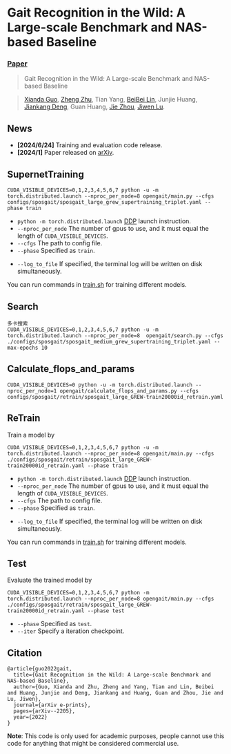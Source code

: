 # Gait Recognition in the Wild: A Large-scale Benchmark and NAS-based Baseline

### [Paper](https://arxiv.org/pdf/2205.02692)

> Gait Recognition in the Wild: A Large-scale Benchmark and NAS-based Baseline

> [Xianda Guo](https://scholar.google.com/citations?user=jPvOqgYAAAAJ), [Zheng Zhu](https://scholar.google.com.hk/citations?user=NmwjI0AAAAAJ&hl=zh-CN), Tian Yang, [BeiBei Lin](https://scholar.google.com.hk/citations?user=KyvHam4AAAAJ&hl=zh-CN), Junjie Huang, [Jiankang Deng](https://scholar.google.com.hk/citations?user=Z_UoQFsAAAAJ&hl=zh-CN), Guan Huang, [Jie Zhou](https://scholar.google.com.hk/citations?user=6a79aPwAAAAJ&hl=zh-CN), [Jiwen Lu](https://scholar.google.com.hk/citations?user=TN8uDQoAAAAJ&hl=zh-CN).

## News 

- **[2024/6/24]** Training and evaluation code release.
- **[2024/1]** Paper released on [arXiv](https://arxiv.org/pdf/2205.02692).

## SupernetTraining
```
CUDA_VISIBLE_DEVICES=0,1,2,3,4,5,6,7 python -u -m torch.distributed.launch --nproc_per_node=8 opengait/main.py --cfgs configs/sposgait/sposgait_large_grew_supertraining_triplet.yaml --phase train
```
- `python -m torch.distributed.launch` [DDP](https://pytorch.org/tutorials/intermediate/ddp_tutorial.html) launch instruction.
- `--nproc_per_node` The number of gpus to use, and it must equal the length of `CUDA_VISIBLE_DEVICES`.
- `--cfgs` The path to config file.
- `--phase` Specified as `train`.
<!-- - `--iter` You can specify a number of iterations or use `restore_hint` in the config file and resume training from there. -->
- `--log_to_file` If specified, the terminal log will be written on disk simultaneously. 

You can run commands in [train.sh](train.sh) for training different models.


## Search
```
多卡搜索
CUDA_VISIBLE_DEVICES=0,1,2,3,4,5,6,7 python -u -m torch.distributed.launch --nproc_per_node=8  opengait/search.py --cfgs ./configs/sposgait/sposgait_medium_grew_supertraining_triplet.yaml --max-epochs 10
```

## Calculate_flops_and_params
```
CUDA_VISIBLE_DEVICES=0 python -u -m torch.distributed.launch --nproc_per_node=1 opengait/calculate_flops_and_params.py --cfgs configs/sposgait/retrain/sposgait_large_GREW-train20000id_retrain.yaml
```


## ReTrain
Train a model by
```
CUDA_VISIBLE_DEVICES=0,1,2,3,4,5,6,7 python -u -m torch.distributed.launch --nproc_per_node=8 opengait/main.py --cfgs ./configs/sposgait/retrain/sposgait_large_GREW-train20000id_retrain.yaml --phase train
```
- `python -m torch.distributed.launch` [DDP](https://pytorch.org/tutorials/intermediate/ddp_tutorial.html) launch instruction.
- `--nproc_per_node` The number of gpus to use, and it must equal the length of `CUDA_VISIBLE_DEVICES`.
- `--cfgs` The path to config file.
- `--phase` Specified as `train`.
<!-- - `--iter` You can specify a number of iterations or use `restore_hint` in the config file and resume training from there. -->
- `--log_to_file` If specified, the terminal log will be written on disk simultaneously. 

You can run commands in [train.sh](train.sh) for training different models.

## Test
Evaluate the trained model by
```
CUDA_VISIBLE_DEVICES=0,1,2,3,4,5,6,7 python -m torch.distributed.launch --nproc_per_node=8 opengait/main.py --cfgs ./configs/sposgait/retrain/sposgait_large_GREW-train20000id_retrain.yaml --phase test
```
- `--phase` Specified as `test`.
- `--iter` Specify a iteration checkpoint.

## Citation
```
@article{guo2022gait,
  title={Gait Recognition in the Wild: A Large-scale Benchmark and NAS-based Baseline},
  author={Guo, Xianda and Zhu, Zheng and Yang, Tian and Lin, Beibei and Huang, Junjie and Deng, Jiankang and Huang, Guan and Zhou, Jie and Lu, Jiwen},
  journal={arXiv e-prints},
  pages={arXiv--2205},
  year={2022}
}
```
**Note**: This code is only used for academic purposes, people cannot use this code for anything that might be considered commercial use.